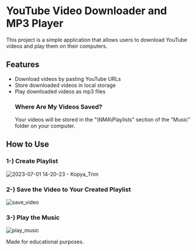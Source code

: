 # YouTube Video Downloader and MP3 Player
This project is a simple application that allows users to download YouTube videos and play them on their computers.

## Features
- Download videos by pasting YouTube URLs
- Store downloaded videos in local storage
- Play downloaded videos as mp3 files
   ### Where Are My Videos Saved?
   Your videos will be stored in the "\NMA\Playlists" section of the "Music" folder on your computer.

## How to Use
### 1-) Create Playlist
![2023-07-01 14-20-23 - Kopya_Trim](https://github.com/NothingCodee/yt_downloader/assets/122989417/38c12139-5201-4fe3-8a61-e0e74d0ea951)

### 2-) Save the Video to Your Created Playlist
![save_video](https://github.com/NothingCodee/yt_downloader/assets/122989417/7bdfd974-d241-4e4a-8ac1-6fb47720995a)

### 3-) Play the Music
![play_music](https://github.com/NothingCodee/yt_downloader/assets/122989417/f9e213a3-e71e-42a4-b408-16c6d8c2993e)


Made for educational purposes.
